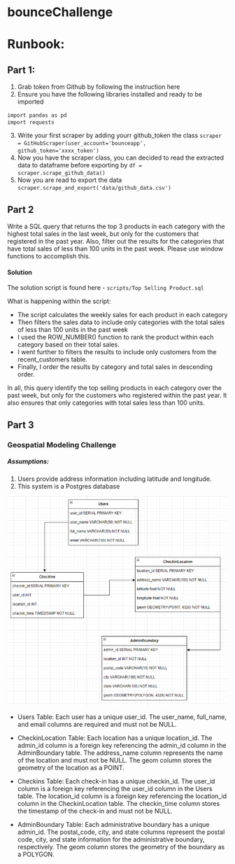 # bounceChallenge

# Runbook:
## Part 1:

1. Grab token from Github by following the instruction here
2. Ensure you have the following libraries installed and ready to be imported

```
import pandas as pd
import requests
```
3. Write your first scraper by adding yourr github_token the class  `scraper = GitHubScraper(user_account='bounceapp', github_token='xxxx_token')`
4. Now you have the scraper class, you can decided to read the extracted data to dataframe before exporting by `df = scraper.scrape_github_data()`
5. Now you are read to export the data `scraper.scrape_and_export('data/github_data.csv')`

## Part 2

Write a SQL query that returns the top 3 products in each category with the highest total sales in the last week, but only for the customers that registered in the past year. Also, filter out the results for the categories that have total sales of less than 100 units in the past week. Please use window functions to accomplish this.

#### Solution

The solution script is found here - `scripts/Top Selling Product.sql`

What is happening within the script:
- The script calculates the weekly sales for each product in each category
- Then filters the sales data to include only categories with the total sales of less than 100 units in the past week
- I used the ROW_NUMBER() function to rank the product within each category based on their total sales.
- I went further to filters the results to include only customers from the recent_customers table.
- Finally, I order the results by category and total sales in descending order.

In all, this query identify the top selling products in each category over the past week, but only for the customers who registered within the past year. It also ensures that only categories with total sales less than 100 units.

## Part 3

### Geospatial Modeling Challenge
##### Assumptions:
1. Users provide address information including latitude and longitude. 
2. This system is a Postgres database

![](imgs/Screenshot_686.png)

 - Users Table: Each user has a unique user_id. The user_name, full_name, and email columns are required and must not be NULL.

- CheckinLocation Table: Each location has a unique location_id. The admin_id column is a foreign key referencing the admin_id column in the AdminBoundary table. The address_name column represents the name of the location and must not be NULL. The geom column stores the geometry of the location as a POINT.

- Checkins Table: Each check-in has a unique checkin_id. The user_id column is a foreign key referencing the user_id column in the Users table. The location_id column is a foreign key referencing the location_id column in the CheckinLocation table. The checkin_time column stores the timestamp of the check-in and must not be NULL.

- AdminBoundary Table: Each administrative boundary has a unique admin_id. The postal_code, city, and state columns represent the postal code, city, and state information for the administrative boundary, respectively. The geom column stores the geometry of the boundary as a POLYGON.